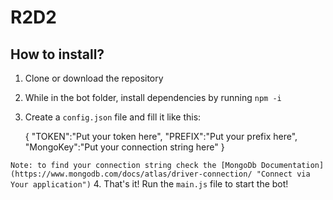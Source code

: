 # R2D2

## How to install?

1. Clone or download the repository
2. While in the bot folder, install dependencies by running `npm -i`
3. Create a `config.json` file and fill it like this:

    {
      "TOKEN":"Put your token here",
      "PREFIX":"Put your prefix here",
      "MongoKey":"Put your connection string here"
     }
 
`Note: to find your connection string check the [MongoDb Documentation](https://www.mongodb.com/docs/atlas/driver-connection/ "Connect via Your application")`
4. That's it! Run the `main.js` file to start the bot!
